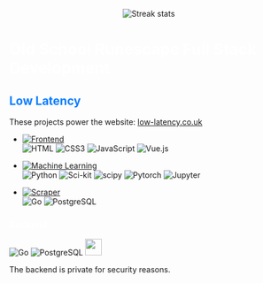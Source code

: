 <p align="center">
  <img src="https://github-readme-streak-stats.herokuapp.com/?user=connect-web&theme=dark" alt="Streak stats">
</p>

<h1 style="color:#FFF">Old School Runescape Full Stack Development</h1>
<h2 style="color:#0d7eff">Low Latency</h2>

These projects power the website: [low-latency.co.uk](https://low-latency.co.uk)



- [![Frontend](https://img.shields.io/badge/Frontend-Vue.js-lightgreen)](https://github.com/connect-web/vue.js-low-latency)
<br>![HTML](https://img.shields.io/badge/HTML-%23323330.svg?style=for-the-badge&logo=html5&logoColor=E34F26)
  ![CSS3](https://img.shields.io/badge/CSS-%23323330.svg?style=for-the-badge&logo=CSS3&logoColor=1572B6)
  ![JavaScript](https://img.shields.io/badge/JavaScript-%23323330.svg?style=for-the-badge&logo=javascript&logoColor=3F7DF1E)
  ![Vue.js](https://img.shields.io/badge/Vue.js-%23323330.svg?style=for-the-badge&logo=Vue.js&logoColor=#4FC08D)
- [![Machine Learning](https://img.shields.io/badge/Machine%20Learning-Python-blue)](https://github.com/connect-web/OSRS-ML/tree/pipelines)
<br>![Python](https://img.shields.io/badge/Python-%23323330.svg?style=for-the-badge&logo=Python&logoColor=3776AB)
![Sci-kit](https://img.shields.io/badge/sklearn-%23323330.svg?style=for-the-badge&logo=scikitlearn&logoColor=F7931E)
![scipy](https://img.shields.io/badge/scipy-%23323330.svg?style=for-the-badge&logo=scipy&logoColor=F7931E)
![Pytorch](https://img.shields.io/badge/Pytorch-%23323330.svg?style=for-the-badge&logo=Pytorch&logoColor=EE4C2C)
![Jupyter](https://img.shields.io/badge/Jupyter-%23323330.svg?style=for-the-badge&logo=Jupyter&logoColor=F37626)

- [![Scraper](https://img.shields.io/badge/High%20Performance%20Scraper-Go-%2300ADD8.svg?style=flat)](https://github.com/connect-web/osrs-go-scraper) <br>
  ![Go](https://img.shields.io/badge/Go-%23323330.svg?style=for-the-badge&logo=Go&logoColor=00AED8)
  ![PostgreSQL](https://img.shields.io/badge/postgreSQL-%23323330.svg?style=for-the-badge&logo=postgresql&logoColor=4169E1)





<h3 style="color:#FFFF">Backend</h3>

![Go](https://img.shields.io/badge/Go-%23323330.svg?style=for-the-badge&logo=Go&logoColor=00AED8)
![PostgreSQL](https://img.shields.io/badge/postgreSQL-%23323330.svg?style=for-the-badge&logo=postgresql&logoColor=4169E1)
<img src="https://gofiber.io/assets/images/logo.svg" height=30px>



The backend is private for security reasons.